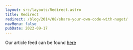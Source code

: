 ```yaml
---
layout: src/layouts/Redirect.astro
title: Redirect
redirect: /blog/2014/08/share-your-own-code-with-nuget/
navMenu: false
pubDate: 2022-09-17
---
```

<div>
Our article feed can be found <a href="/blog/2014/08/share-your-own-code-with-nuget/">here</a>
</div>

